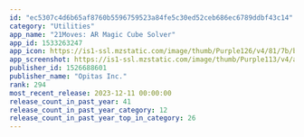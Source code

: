 ```yaml
---
id: "ec5307c4d6b65af8760b5596759523a84fe5c30ed52ceb686ec6789ddbf43c14"
category: "Utilities"
app_name: "21Moves: AR Magic Cube Solver"
app_id: 1533263247
app_icon: https://is1-ssl.mzstatic.com/image/thumb/Purple126/v4/81/7b/bd/817bbd93-5770-87f9-3eea-6258b327d762/AppIconNew-0-0-1x_U007emarketing-0-10-0-85-220.png/1024x1024bb.png
app_screenshot: https://is1-ssl.mzstatic.com/image/thumb/Purple113/v4/ac/1d/7c/ac1d7c2b-c2b0-3761-f6ef-12ff33615b25/602b3a65-f9cd-4beb-ac89-d7b350963e4a_screenshot1.jpeg/1242x2688bb.png
publisher_id: 1526688601
publisher_name: "Opitas Inc."
rank: 294
most_recent_release: 2023-12-11 00:00:00
release_count_in_past_year: 41
release_count_in_past_year_category: 12
release_count_in_past_year_top_in_category: 26
---
```

